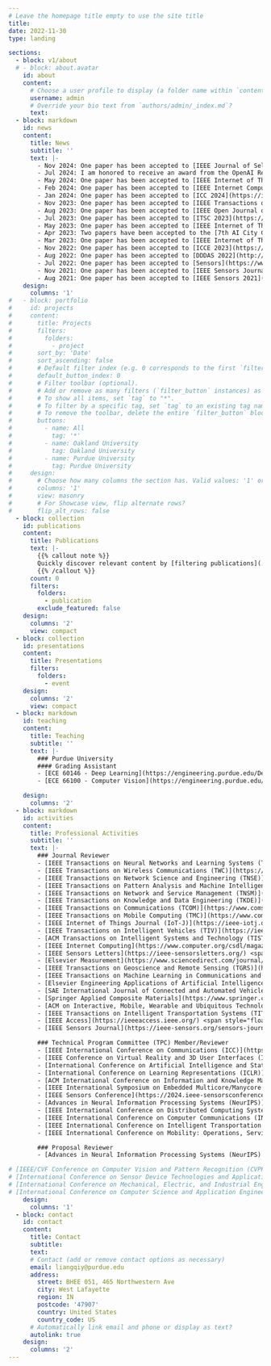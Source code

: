 ```yaml
---
# Leave the homepage title empty to use the site title
title:
date: 2022-11-30
type: landing

sections:
  - block: v1/about
  # - block: about.avatar
    id: about
    content:
      # Choose a user profile to display (a folder name within `content/authors/`)
      username: admin
      # Override your bio text from `authors/admin/_index.md`?
      text:
  - block: markdown
    id: news
    content:
      title: News
      subtitle: ''
      text: |-
        - Nov 2024: One paper has been accepted to [IEEE Journal of Selected Areas in Sensors](https://ieee-jsas.org/).
        - Jul 2024: I am honored to receive an award from the OpenAI Researcher Access Program.
        - May 2024: One paper has been accepted to [IEEE Internet of Things Journal](https://ieee-iotj.org/).
        - Feb 2024: One paper has been accepted to [IEEE Internet Computing](https://www.computer.org/csdl/magazine/ic).
        - Jan 2024: One paper has been accepted to [ICC 2024](https://icc2024.ieee-icc.org/). One abstract has been accepted to [NAML 2024](https://sites.google.com/go.spawar.navy.mil/naml/).
        - Nov 2023: One paper has been accepted to [IEEE Transactions on Intelligent Vehicles](https://ieee-itss.org/pub/t-iv/).
        - Aug 2023: One paper has been accepted to [IEEE Open Journal of Instrumentation and Measurement](https://ieee-ims.org/publication/ieee-ojim/about).
        - Jul 2023: One paper has been accepted to [ITSC 2023](https://2023.ieee-itsc.org/).
        - May 2023: One paper has been accepted to [IEEE Internet of Things Journal](https://ieee-iotj.org/).
        - Apr 2023: Two papers have been accepted to the [7th AI City Challenge Workshop at CVPR 2023](https://www.aicitychallenge.org/). I am honored to have been invited as a speaker at [IV 2023 IoT in ITS Workshop](https://iot-in-its.github.io/iv2023) to present my work in federated learning.
        - Mar 2023: One paper has been accepted to [IEEE Internet of Things Journal](https://ieee-iotj.org/).
        - Nov 2022: One paper has been accepted to [ICCE 2023](https://icce.org/2023/).
        - Aug 2022: One paper has been accepted to [DDDAS 2022](http://1dddas.org/dddas2022). Our paper has been selected as an [issue cover](https://www.mdpi.com/1424-8220/22/15).
        - Jul 2022: One paper has been accepted to [Sensors](https://www.mdpi.com/journal/sensors).
        - Nov 2021: One paper has been accepted to [IEEE Sensors Journal](https://ieee-sensors.org/sensors-journal/).
        - Aug 2021: One paper has been accepted to [IEEE Sensors 2021](https://2021.ieee-sensorsconference.org/).
    design:
      columns: '1'
#   - block: portfolio
#     id: projects
#     content:
#       title: Projects
#       filters:
#         folders:
#           - project
#       sort_by: 'Date'
#       sort_ascending: false
#       # Default filter index (e.g. 0 corresponds to the first `filter_button` instance below).
#       default_button_index: 0
#       # Filter toolbar (optional).
#       # Add or remove as many filters (`filter_button` instances) as you like.
#       # To show all items, set `tag` to "*".
#       # To filter by a specific tag, set `tag` to an existing tag name.
#       # To remove the toolbar, delete the entire `filter_button` block.
#       buttons:
#         - name: All
#           tag: '*'
#         - name: Oakland University
#           tag: Oakland University
#         - name: Purdue University
#           tag: Purdue University
#     design:
#       # Choose how many columns the section has. Valid values: '1' or '2'.
#       columns: '1'
#       view: masonry
#       # For Showcase view, flip alternate rows?
#       flip_alt_rows: false
  - block: collection
    id: publications
    content:
      title: Publications
      text: |-
        {{% callout note %}}
        Quickly discover relevant content by [filtering publications](./publication/).
        {{% /callout %}}
      count: 0
      filters:
        folders:
          - publication
        exclude_featured: false
    design:
      columns: '2'
      view: compact
  - block: collection
    id: presentations
    content:
      title: Presentations
      filters:
        folders:
          - event
    design:
      columns: '2'
      view: compact
  - block: markdown
    id: teaching
    content:
      title: Teaching
      subtitle: ''
      text: |-
        ### Purdue University
        #### Grading Assistant
        - [ECE 60146 - Deep Learning](https://engineering.purdue.edu/DeepLearn/) <span style="float: right;">Spring 2023</span>
        - [ECE 66100 - Computer Vision](https://engineering.purdue.edu/kak/computervision/) <span style="float: right;">Fall 2022</span>

    design:
      columns: '2'
  - block: markdown
    id: activities
    content:
      title: Professional Activities
      subtitle: ''
      text: |-
        ### Journal Reviewer
        - [IEEE Transactions on Neural Networks and Learning Systems (TNNLS)](https://cis.ieee.org/publications/t-neural-networks-and-learning-systems) <span style="float: right;">_2024 – Present_</span>
        - [IEEE Transactions on Wireless Communications (TWC)](https://www.comsoc.org/publications/journals/ieee-twc) <span style="float: right;">_2024 – Present_</span>
        - [IEEE Transactions on Network Science and Engineering (TNSE)](https://www.comsoc.org/publications/journals/ieee-tnse) <span style="float: right;">_2024 – Present_</span>
        - [IEEE Transactions on Pattern Analysis and Machine Intelligence (TPAMI)](https://www.computer.org/csdl/journal/tp) <span style="float: right;">_2024 – Present_</span>
        - [IEEE Transactions on Network and Service Management (TNSM)](https://www.comsoc.org/publications/journals/ieee-tnsm) <span style="float: right;">_2024 – Present_</span>
        - [IEEE Transactions on Knowledge and Data Engineering (TKDE)](https://www.computer.org/csdl/journal/tk) <span style="float: right;">_2024 – Present_</span>
        - [IEEE Transactions on Communications (TCOM)](https://www.comsoc.org/publications/journals/ieee-tcom) <span style="float: right;">_2024 – Present_</span>
        - [IEEE Transactions on Mobile Computing (TMC)](https://www.computer.org/csdl/journal/tm) <span style="float: right;">_2024 – Present_</span>
        - [IEEE Internet of Things Journal (IoT-J)](https://ieee-iotj.org/) <span style="float: right;">_2022 – 2024_</span>
        - [IEEE Transactions on Intelligent Vehicles (TIV)](https://ieee-itss.org/pub/t-iv/) <span style="float: right;">_2022 – 2024_</span>
        - [ACM Transactions on Intelligent Systems and Technology (TIST)](https://dl.acm.org/journal/tist) <span style="float: right;">_2024_</span>
        - [IEEE Internet Computing](https://www.computer.org/csdl/magazine/ic) <span style="float: right;">_2024_</span>
        - [IEEE Sensors Letters](https://ieee-sensorsletters.org/) <span style="float: right;">_2024_</span>
        - [Elsevier Measurement](https://www.sciencedirect.com/journal/measurement) <span style="float: right;">_2024_</span>
        - [IEEE Transactions on Geoscience and Remote Sensing (TGRS)](https://www.grss-ieee.org/publications/transactions-on-geoscience-remote-sensing/) <span style="float: right;">_2024_</span>
        - [IEEE Transactions on Machine Learning in Communications and Networking (TMLCN)](https://www.comsoc.org/publications/journals/ieee-tmlcn) <span style="float: right;">_2024_</span>
        - [Elsevier Engineering Applications of Artificial Intelligence (EAAI)](https://www.sciencedirect.com/journal/engineering-applications-of-artificial-intelligence) <span style="float: right;">_2024_</span>
        - [SAE International Journal of Connected and Automated Vehicles](https://www.sae.org/publications/collections/content/E-JOURNAL-12/) <span style="float: right;">_2024_</span>
        - [Springer Applied Composite Materials](https://www.springer.com/journal/10443) <span style="float: right;">_2023_</span>
        - [ACM on Interactive, Mobile, Wearable and Ubiquitous Technologies (IMWUT)](https://dl.acm.org/journal/imwut) <span style="float: right;">_2023_</span>
        - [IEEE Transactions on Intelligent Transportation Systems (TITS)](https://ieee-itss.org/pub/t-its/) <span style="float: right;">_2023_</span>
        - [IEEE Access](https://ieeeaccess.ieee.org/) <span style="float: right;">_2023_</span>
        - [IEEE Sensors Journal](https://ieee-sensors.org/sensors-journal/) <span style="float: right;">_2023_</span>

        ### Technical Program Committee (TPC) Member/Reviewer
        - [IEEE International Conference on Communications (ICC)](https://icc2025.ieee-icc.org/) <span style="float: right;">_2024, 2025_</span>
        - [IEEE Conference on Virtual Reality and 3D User Interfaces (IEEE VR)](https://ieeevr.org/2025/) <span style="float: right;">_2025_</span>
        - [International Conference on Artificial Intelligence and Statistics (AISTATS)](https://aistats.org/aistats2025/) <span style="float: right;">_2025_</span>
        - [International Conference on Learning Representations (ICLR)](https://iclr.cc/Conferences/2025) <span style="float: right;">_2025_</span>
        - [ACM International Conference on Information and Knowledge Management (CIKM)](https://cikm2024.org/) <span style="float: right;">_2024_</span>
        - [IEEE International Symposium on Embedded Multicore/Manycore SoCs (MCSoC)](https://www.mcsoc-forum.org/) <span style="float: right;">_2024_</span>
        - [IEEE Sensors Conference](https://2024.ieee-sensorsconference.org/) <span style="float: right;">_2023, 2024_</span>
        - [Advances in Neural Information Processing Systems (NeurIPS)](https://neurips.cc/) <span style="float: right;">_2024_</span>
        - [IEEE International Conference on Distributed Computing Systems (ICDCS)](https://icdcs2024.icdcs.org/) <span style="float: right;">_2024_</span>
        - [IEEE International Conference on Computer Communications (INFOCOM)](https://infocom2024.ieee-infocom.org/) <span style="float: right;">_2024_</span>
        - [IEEE International Conference on Intelligent Transportation Systems (ITSC)](https://2023.ieee-itsc.org/) <span style="float: right;">_2023_</span>
        - [IEEE International Conference on Mobility: Operations, Services, and Technologies (MOST)](https://ieeemobility.org/MOST2023/) <span style="float: right;">_2023_</span>

        ### Proposal Reviewer
        - [Advances in Neural Information Processing Systems (NeurIPS) Workshop Proposals](https://neurips.cc/Conferences/2024/CallForWorkshops) <span style="float: right;">_2024_</span>

# [IEEE/CVF Conference on Computer Vision and Pattern Recognition (CVPR) AI4CC Workshop](https://ai4cc.net/) <span style="float: right;">_2024_</span>
# [International Conference on Sensor Device Technologies and Applications](https://www.iaria.org/conferences2024/SENSORDEVICES24.html) <span style="float: right;">_2023, 2024_</span>
# [International Conference on Mechanical, Electric, and Industrial Engineering (MEIE)](http://www.icmeie.com/) <span style="float: right;">_2023_</span>
# [International Conference on Computer Science and Application Engineering (CSAE)](https://dl.acm.org/conference/csae) <span style="float: right;">_2022_</span>    
    design:
      columns: '1'
  - block: contact
    id: contact
    content:
      title: Contact
      subtitle:
      text: 
      # Contact (add or remove contact options as necessary)
      email: liangqiy@purdue.edu
      address:
        street: BHEE 051, 465 Northwestern Ave
        city: West Lafayette
        region: IN
        postcode: '47907'
        country: United States
        country_code: US
      # Automatically link email and phone or display as text?
      autolink: true
    design:
      columns: '2'
---
```

